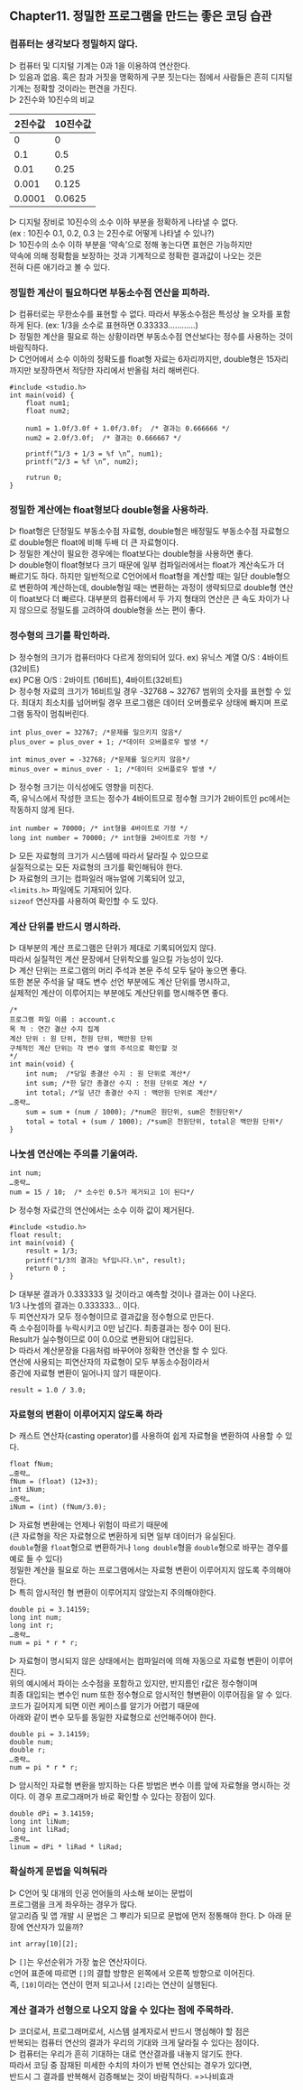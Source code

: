 ## Chapter11. 정밀한 프로그램을 만드는 좋은 코딩 습관  

### 컴퓨터는 생각보다 정밀하지 않다.  
▷ 컴퓨터 및 디지털 기계는 0과 1을 이용하여 연산한다.  
▷ 있음과 없음. 혹은 참과 거짓을 명확하게 구분 짓는다는 점에서 사람들은 흔히 디지털 기계는 정확할 것이라는 편견을 가진다.  
▷ 2진수와 10진수의 비교  

2진수값 | 10진수값  
------- | --------  
0       | 0         
0.1     | 0.5       
0.01    | 0.25      
0.001   | 0.125     
0.0001  | 0.0625    


▷ 디지털 장비로 10진수의 소수 이하 부분을 정확하게 나타낼 수 없다.  
   (ex : 10진수 0.1, 0.2, 0.3 는 2진수로 어떻게 나타낼 수 있나?)  
▷ 10진수의 소수 이하 부분을 ‘약속’으로 정해 놓는다면 표현은 가능하지만  
   약속에 의해 정확함을 보장하는 것과 기계적으로 정확한 결과값이 나오는 것은  
   전혀 다른 애기라고 볼 수 있다.  


### 정밀한 계산이 필요하다면 부동소수점 연산을 피하라.  
▷ 컴퓨터로는 무한소수를 표현할 수 없다. 따라서 부동소수점은 특성상 늘 오차를 포함하게 된다. (ex: 1/3을 소수로 표현하면 0.33333…………)  
▷ 정밀한 계산을 필요로 하는 상황이라면 부동소수점 연산보다는 정수를 사용하는 것이 바람직하다.  
▷ C언어에서 소수 이하의 정확도를 float형 자료는 6자리까지만, double형은 15자리 까지만 보장하면서 적당한 자리에서 반올림 처리 해버린다.  

```
#include <studio.h>
int main(void) {
    float num1;
    float num2;

    num1 = 1.0f/3.0f + 1.0f/3.0f;  /* 결과는 0.666666 */
    num2 = 2.0f/3.0f;  /* 결과는 0.666667 */

    printf(“1/3 + 1/3 = %f \n”, num1);
    printf(“2/3 = %f \n”, num2);

    rutrun 0;
}
```


### 정밀한 계산에는 float형보다 double형을 사용하라.  
▷ float형은 단정밀도 부동소수점 자료형, double형은 배정밀도 부동소수점 자료형으로 double형은 float에 비해 두배 더 큰 자료형이다.  
▷ 정밀한 계산이 필요한 경우에는 float보다는 double형을 사용하면 좋다.  
▷ double형이 float형보다 크기 때문에 일부 컴파일러에서는 float가 계산속도가 더 빠르기도 하다. 하지만 일반적으로 C언어에서 float형을 계산할 때는 일단 double형으로 변환하여 계산하는데, double형일 때는 변환하는 과정이 생략되므로 double형 연산이 float보다 더 빠르다. 대부분의 컴퓨터에서 두 가지 형태의 연산은 큰 속도 차이가 나지 않으므로 정밀도를 고려하여 double형을 쓰는 편이 좋다.  

### 정수형의 크기를 확인하라.  
▷ 정수형의 크기가 컴퓨터마다 다르게 정의되어 있다.  ex) 유닉스 계열 O/S : 4바이트 (32비트)  
ex)  PC용 O/S : 2바이트 (16비트), 4바이트(32비트)  
▷ 정수형 자료의 크기가 16비트일 경우 -32768 ~ 32767 범위의 숫자를 표현할 수 있다. 최대치 최소치를 넘어버릴 경우 프로그램은 데이터 오버플로우 상태에 빠지며 프로그램 동작이 멈춰버린다.  

```
int plus_over = 32767; /*문제를 일으키지 않음*/ 
plus_over = plus_over + 1; /*데이터 오버플로우 발생 */
```

```
int minus_over = -32768; /*문제를 일으키지 않음*/ 
minus_over = minus_over - 1; /*데이터 오버플로우 발생 */
```

▷ 정수형 크기는 이식성에도 영향을 미친다.  
   즉, 유닉스에서 작성한 코드는 정수가 4바이트므로 정수형 크기가  2바이트인 pc에서는 작동하지 않게 된다.  

```
int number = 70000; /* int형을 4바이트로 가정 */  
long int number = 70000; /* int형을 2바이트로 가정 */  
```

▷ 모든 자료형의 크기가 시스템에 따라서 달라질 수 있으므로  
   실질적으로는 모든 자료형의 크기를 확인해둬야 한다.  
▷ 자료형의 크기는 컴파일러 매뉴얼에 기록되어 있고,  
   `<limits.h>` 파일에도 기재되어 있다.  
   `sizeof` 연산자를 사용하여 확인할 수 도 있다.  

### 계산 단위를 반드시 명시하라.  
▷ 대부분의 계산 프로그램은 단위가 제대로 기록되어있지 않다.  
   따라서 실질적인 계산 문장에서 단위착오를 일으킬 가능성이 있다.  
▷ 계산 단위는 프로그램의 머리 주석과 본문 주석 모두 달아 놓으면 좋다.  
   또한 본문 주석을 달 때도 변수 선언 부분에도 계산 단위를 명시하고,  
   실제적인 계산이 이루어지는 부분에도 계산단위를 명시해주면 좋다.  

```
/* 
프로그램 파일 이름 : account.c
목 적 : 연간 결산 수지 집계
계산 단위 : 원 단위, 천원 단위, 백만원 단위
구체적인 계산 단위는 각 변수 옆의 주석으로 확인할 것 
*/
int main(void) {
    int num;  /*당일 총결산 수지 : 원 단위로 계산*/
    int sum; /*한 달간 총결산 수지 : 천원 단위로 계산 */
    int total; /*일 년간 총결산 수지 : 백만원 단위로 계산*/
…중략…  
    sum = sum + (num / 1000); /*num은 원단위, sum은 천원단위*/
    total = total + (sum / 1000); /*sum은 천원단위, total은 백만원 단위*/
}
```


### 나눗셈 연산에는 주의를 기울여라.  

```
int num;
…중략…
num = 15 / 10;  /* 소수인 0.5가 제거되고 1이 된다*/     
```

▷ 정수형 자료간의 연산에서는 소수 이하 값이 제거된다.  

```
#include <studio.h>
float result;
int main(void) {
    result = 1/3;
    printf("1/3의 결과는 %f입니다.\n", result);
    return 0 ;
}
```

▷ 대부분 결과가 0.333333 일 것이라고 예측할 것이나 결과는 0이 나온다.  
   1/3 나눗셈의 결과는 0.333333… 이다.  
   두 피연산자가 모두 정수형이므로 결과값을 정수형으로 만든다.  
   즉 소수점이하를 누락시키고 0만 남긴다. 최종결과는 정수 0이 된다.  
   Result가 실수형이므로 0이 0.0으로 변환되어 대입된다.  
▷ 따라서 계산문장을 다음처럼 바꾸어야 정확한 연산을 할 수 있다.  
   연산에 사용되는 피연산자의 자료형이 모두 부동소수점이라서  
   중간에 자료형 변환이 일어나지 않기 때문이다.  

```
result = 1.0 / 3.0;  
```

### 자료형의 변환이 이루어지지 않도록 하라  
▷ 캐스트 연산자(casting operator)를 사용하여 쉽게 자료형을 변환하여 사용할 수 있다.  

``` 
float fNum;
…중략…
fNum = (float) (12+3);     
int iNum;
…중략…
iNum = (int) (fNum/3.0);     
```

▷ 자료형 변환에는 언제나 위험이 따르기 때문에  
   (큰 자료형을 작은 자료형으로 변환하게 되면 일부 데이터가 유실된다.  
   `double`형을 `float`형으로 변환하거나 `long double`형을 `double`형으로 바꾸는 경우를 예로 들 수 있다)  
   정밀한 계산을 필요로 하는 프로그램에서는 자료형 변환이 이루어지지 않도록 주의해야 한다.  
▷ 특히 암시적인 형 변환이 이루어지지 않았는지 주의해야한다.  

``` 
double pi = 3.14159;
long int num;
long int r;
…중략…
num = pi * r * r;    
```

▷ 자료형이 명시되지 않은 상태에서는 컴파일러에 의해 자동으로 자료형 변환이 이루어진다.  
   위의 예시에서 파이는 소수점을 포함하고 있지만, 반지름인 r값은 정수형이며  
   최종 대입되는 변수인 num 또한 정수형으로 암시적인 형변환이 이루어짐을 알 수 있다.  
   코드가 길어지게 되면 이런 케이스를 알기가 어렵기 때문에  
   아래와 같이 변수 모두를 동일한 자료형으로 선언해주어야 한다.  

```
double pi = 3.14159;
double num;
double r;
…중략…
num = pi * r * r;    
```

▷ 암시적인 자료형 변환을 방지하는 다른 방법은 변수 이름 앞에 자료형을 명시하는 것이다. 이 경우 프로그래머가 바로 확인할 수 있다는 장점이 있다.

```
double dPi = 3.14159;
long int liNum;
long int liRad;
…중략…
linum = dPi * liRad * liRad;     
```

### 확실하게 문법을 익혀둬라  
▷ C언어 및 대개의 인공 언어들의 사소해 보이는 문법이  
   프로그램을 크게 좌우하는 경우가 많다.  
   알고리즘 및 앱 개발 시 문법은 그 뿌리가 되므로 문법에 먼저 정통해야 한다. 
▷ 아래 문장에 연산자가 있을까?  

```
int array[10][2];    
```

▷ `[]`는 우선순위가 가장 높은 연산자이다.  
   c언어 표준에 따르면 `[]`의 결합 방향은 왼쪽에서 오른쪽 방향으로 이어진다.  
   즉, `[10]`이라는 연산이 먼저 되고나서 `[2]`라는 연산이 실행된다.  

### 계산 결과가 선형으로 나오지 않을 수 있다는 점에 주목하라.  
▷ 코더로서, 프로그래머로서, 시스템 설계자로서 반드시 명심해야 할 점은  
   반복되는 컴퓨터 연산의 결과가 우리의 기대와 크게 달라질 수 있다는 점이다.  
▷ 컴퓨터는 우리가 흔히 기대하는 대로 연산결과를 내놓지 않기도 한다.  
   따라서 코딩 중 잠재된 미세한 수치의 차이가 반복 연산되는 경우가 있다면,  
   반드시 그 결과를 반복해서 검증해보는 것이 바람직하다. =>나비효과  


